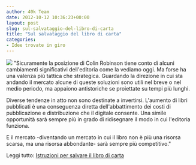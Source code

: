 ```yaml
---
author: 40k Team
date: 2012-10-12 10:36:23+00:00
layout: post
slug: sul-salvataggio-del-libro-di-carta
title: "Sul salvataggio del libro di carta"
categories:
- Idee trovate in giro
---
```


![](http://40k.it/wp-content/uploads/2012/10/WIN-285-653-22.jpeg) "Sicuramente la posizione di Colin Robinson tiene conto di alcuni cambiamenti significativi dell'editoria come la vediamo oggi. Ma forse ha una valenza più tattica che strategica. Guardando la direzione in cui sta andando il mercato alcune di queste soluzioni sono utili nel breve o nel medio periodo, ma appaiono antistoriche se proiettate su tempi più lunghi. 

Diverse tendenze in atto non sono destinate a invertirsi. L'aumento di libri pubblicati è una conseguenza diretta dell'abbattimento dei costi di pubblicazione e distribuzione che il digitale consente. Una simile opportunità sarà sempre più in grado di ridisegnare il modo in cui l'editoria funziona. 

E il mercato -diventando un mercato in cui il libro non è più una risorsa scarsa, ma una risorsa abbondante- sarà sempre più competitivo."

Leggi tutto: [Istruzioni per salvare il libro di carta](http://lastampa.it/2012/10/12/blogs/terza-pagina/istruzioni-per-salvare-il-libro-di-carta-apODvBaobuwfohKXGYFB3I/pagina.html)
